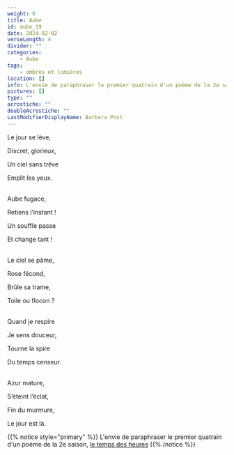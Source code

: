 ```yaml
---
weight: 6
title: Aube
id: aube_19
date: 2024-02-02
verseLength: 4
divider: ""
categories:
    - Aube
tags:
    - ombres et lumières
location: []
info: L'envie de paraphraser le premier quatrain d'un poème de la 2e saison, [le temps des heures](..\2_deuxieme_saison\le_temps_des_heures)
pictures: []
type: ""
acrostiche: ""
doubleAcrostiche: ""
LastModifierDisplayName: Barbara Post
---
```

Le jour se lève,

Discret, glorieux,

Un ciel sans trêve 

Emplit les yeux.

 \
Aube fugace,

Retiens l’instant !

Un souffle passe

Et change tant !

 \
Le ciel se pâme,

Rose fécond,

Brûle sa trame,

Toile ou flocon ?

 \
Quand je respire

Je sens douceur,

Tourne la spire

Du temps censeur.

 \
Azur mature,

S’éteint l’éclat,

Fin du murmure,

Le jour est là.

<!-- FM:Snippet:Start data:{"id":"_simpleNotice","fields":[{"name":"content","value":"L'envie de paraphraser le premier quatrain d'un poème de la 2e saison..."}]} -->
{{% notice style="primary" %}}
L'envie de paraphraser le premier quatrain d'un poème de la 2e saison, [le temps des heures](..\2_deuxieme_saison\le_temps_des_heures)
{{% /notice %}}
<!-- FM:Snippet:End -->

